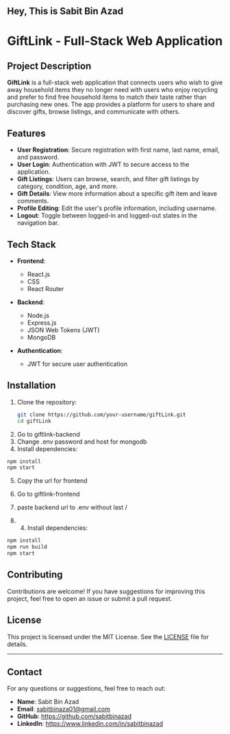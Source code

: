 ## Hey, This is Sabit Bin Azad
# GiftLink - Full-Stack Web Application

## Project Description

**GiftLink** is a full-stack web application that connects users who wish to give away household items they no longer need with users who enjoy recycling and prefer to find free household items to match their taste rather than purchasing new ones. The app provides a platform for users to share and discover gifts, browse listings, and communicate with others.

## Features

- **User Registration**: Secure registration with first name, last name, email, and password.
- **User Login**: Authentication with JWT to secure access to the application.
- **Gift Listings**: Users can browse, search, and filter gift listings by category, condition, age, and more.
- **Gift Details**: View more information about a specific gift item and leave comments.
- **Profile Editing**: Edit the user's profile information, including username.
- **Logout**: Toggle between logged-in and logged-out states in the navigation bar.

## Tech Stack

- **Frontend**:
  - React.js
  - CSS
  - React Router

- **Backend**:
  - Node.js
  - Express.js
  - JSON Web Tokens (JWT)
  - MongoDB

- **Authentication**:
  - JWT for secure user authentication

## Installation

1. Clone the repository:
   ```bash
   git clone https://github.com/your-username/giftLink.git
   cd giftLink
   ```
2. Go to giftlink-backend
3. Change .env password and host for mongodb
4. Install dependencies:
```bash
npm install
npm start
```
5. Copy the url for frontend

6. Go to giftlink-frontend
7. paste backend url to .env without last /
8. 4. Install dependencies:
```bash
npm install
npm run build
npm start
```

## Contributing

Contributions are welcome! If you have suggestions for improving this project, feel free to open an issue or submit a pull request.

## License

This project is licensed under the MIT License. See the [LICENSE](LICENSE) file for details.


---

## Contact

For any questions or suggestions, feel free to reach out:
- **Name**: Sabit Bin Azad
- **Email**: sabitbinaza01@gmail.com
- **GitHub**: https://github.com/sabitbinazad
- **LinkedIn**: https://www.linkedin.com/in/sabitbinazad

